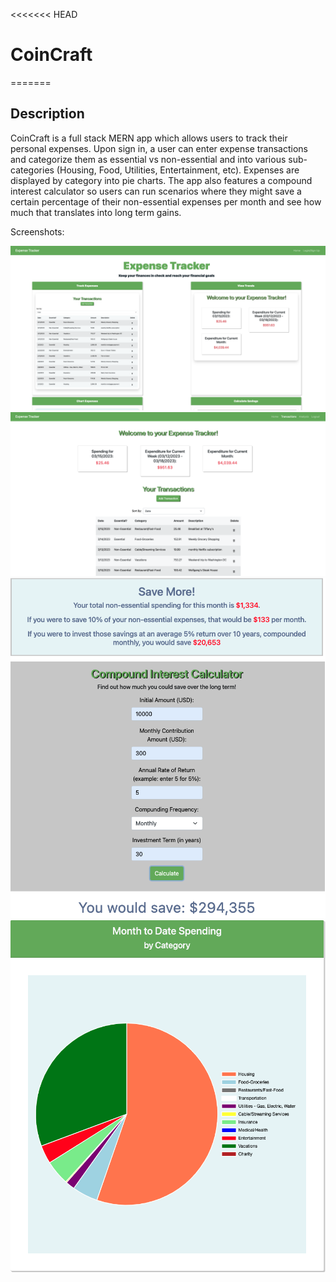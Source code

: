 <<<<<<< HEAD
# CoinCraft
=======


  ## Description

  CoinCraft is a full stack MERN app which allows users to track their personal expenses. Upon sign in, a user can enter expense transactions and categorize them as essential vs non-essential and into various sub-categories (Housing, Food, Utilities, Entertainment, etc). Expenses are displayed by category into pie charts. The app also features a compound interest calculator so users can run scenarios where they might save a certain percentage of their non-essential expenses per month and see how much that translates into long term gains.

  Screenshots:

  ![screenshot_1](./client/public/images/appScreenshot1.png)
  ![screenshot_2](./client/public/images/appScreenshot2.png)
  ![screenshot_3](./client/public/images/appScreenshot3.png)
  ![screenshot_4](./client/public/images/appScreenshot4.png)


  


  
 


  


